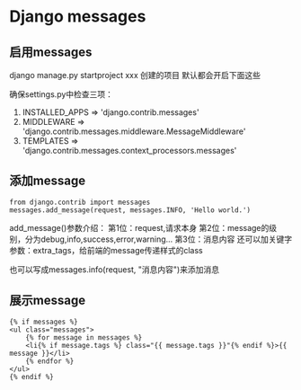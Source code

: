 # Django messages

## 启用messages

django manage.py startproject xxx 创建的项目 默认都会开启下面这些


确保settings.py中检查三项：

1. INSTALLED_APPS => 'django.contrib.messages'
2. MIDDLEWARE     => 'django.contrib.messages.middleware.MessageMiddleware'
3. TEMPLATES      => 'django.contrib.messages.context_processors.messages'


## 添加message
```
from django.contrib import messages
messages.add_message(request, messages.INFO, 'Hello world.')
```
add_message()参数介绍：
第1位：request,请求本身
第2位：message的级别，分为debug,info,success,error,warning...
第3位：消息内容
还可以加关键字参数：extra_tags，给前端的message传递样式的class

也可以写成messages.info(request, "消息内容")来添加消息

## 展示message
```
{% if messages %}
<ul class="messages">
    {% for message in messages %}
    <li{% if message.tags %} class="{{ message.tags }}"{% endif %}>{{ message }}</li>
    {% endfor %}
</ul>
{% endif %}

```
